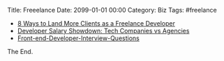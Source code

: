 Title: Freeelance
Date: 2099-01-01 00:00
Category: Biz
Tags: #freelance

* [8 Ways to Land More Clients as a Freelance Developer](https://buttercms.com/blog/8-ways-to-land-more-clients-as-a-freelance-developer)
* [Developer Salary Showdown: Tech Companies vs Agencies](https://buttercms.com/blog/developer-salary-showdown-tech-companies-vs-agencies)
* [Front-end-Developer-Interview-Questions](https://github.com/h5bp/Front-end-Developer-Interview-Questions)

The End.